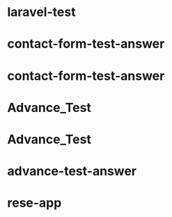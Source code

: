 # laravel-test
# contact-form-test-answer
# contact-form-test-answer
# Advance_Test
# Advance_Test
# advance-test-answer
# rese-app
